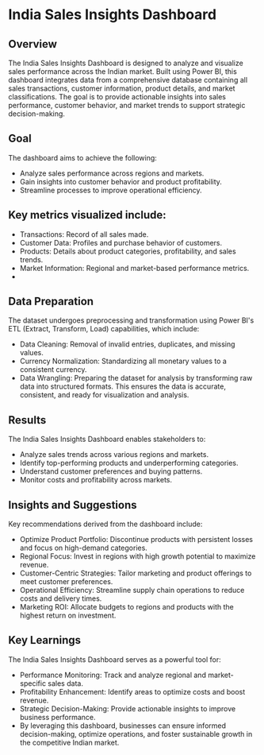 # India Sales Insights Dashboard
## Overview
The India Sales Insights Dashboard is designed to analyze and visualize sales performance across the Indian market. Built using Power BI, this dashboard integrates data from a comprehensive database containing all sales transactions, customer information, product details, and market classifications. The goal is to provide actionable insights into sales performance, customer behavior, and market trends to support strategic decision-making.

## Goal
The dashboard aims to achieve the following:

- Analyze sales performance across regions and markets.
- Gain insights into customer behavior and product profitability.
- Streamline processes to improve operational efficiency.
## Key metrics visualized include:

- Transactions: Record of all sales made.
- Customer Data: Profiles and purchase behavior of customers.
- Products: Details about product categories, profitability, and sales trends.
- Market Information: Regional and market-based performance metrics.
- 
## Data Preparation
The dataset undergoes preprocessing and transformation using Power BI's ETL (Extract, Transform, Load) capabilities, which include:

- Data Cleaning: Removal of invalid entries, duplicates, and missing values.
- Currency Normalization: Standardizing all monetary values to a consistent currency.
- Data Wrangling: Preparing the dataset for analysis by transforming raw data into structured formats.
This ensures the data is accurate, consistent, and ready for visualization and analysis.
## Results
The India Sales Insights Dashboard enables stakeholders to:


- Analyze sales trends across various regions and markets.
- Identify top-performing products and underperforming categories.
- Understand customer preferences and buying patterns.
- Monitor costs and profitability across markets.
  
## Insights and Suggestions
Key recommendations derived from the dashboard include:

- Optimize Product Portfolio: Discontinue products with persistent losses and focus on high-demand categories.
- Regional Focus: Invest in regions with high growth potential to maximize revenue.
- Customer-Centric Strategies: Tailor marketing and product offerings to meet customer preferences.
- Operational Efficiency: Streamline supply chain operations to reduce costs and delivery times.
- Marketing ROI: Allocate budgets to regions and products with the highest return on investment.
  
## Key Learnings
The India Sales Insights Dashboard serves as a powerful tool for:

- Performance Monitoring: Track and analyze regional and market-specific sales data.
- Profitability Enhancement: Identify areas to optimize costs and boost revenue.
- Strategic Decision-Making: Provide actionable insights to improve business performance.
- By leveraging this dashboard, businesses can ensure informed decision-making, optimize operations, and foster sustainable growth in the competitive Indian market.
